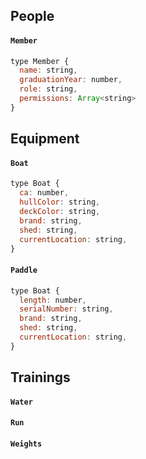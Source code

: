 ## People

#### `Member`
```js
type Member {
  name: string,
  graduationYear: number,
  role: string,
  permissions: Array<string>
}
```

## Equipment

#### `Boat`
```js
type Boat {
  ca: number,
  hullColor: string,
  deckColor: string,
  brand: string,
  shed: string,
  currentLocation: string,
}
```

#### `Paddle`
```js
type Boat {
  length: number,
  serialNumber: string,
  brand: string,
  shed: string,
  currentLocation: string,
}
```

## Trainings

#### `Water`
#### `Run`
#### `Weights`
